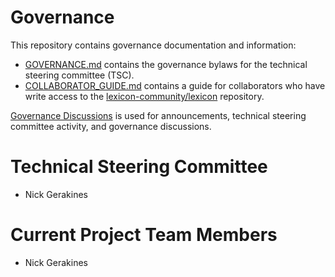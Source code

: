 # Governance

This repository contains governance documentation and information:

* [GOVERNANCE.md](./GOVERNANCE.md) contains the governance bylaws for the technical steering committee (TSC).
* [COLLABORATOR_GUIDE.md](./COLLABORATOR_GUIDE.md) contains a guide for collaborators who have write access to the [lexicon-community/lexicon](https://github.com/lexicon-community/lexicon) repository.

[Governance Discussions](https://github.com/lexicon-community/governance/discussions) is used for announcements, technical steering committee activity, and governance discussions.

# Technical Steering Committee

* Nick Gerakines

# Current Project Team Members

* Nick Gerakines
